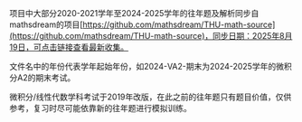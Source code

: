 项目中大部分2020-2021学年至2024-2025学年的往年题及解析同步自mathsdream的项目[https://github.com/mathsdream/THU-math-source](https://github.com/mathsdream/THU-math-source)，同步日期：2025年8月19日，可点击链接查看最新收集。

文件名中的年份代表学年起始年份，如2024-VA2-期末为2024-2025学年的微积分A2的期末考试。

微积分/线性代数学科考试于2019年改版，在此之前的往年题只有题目价值，仅供参考，复习时尽可能依靠新的往年题进行模拟训练。

